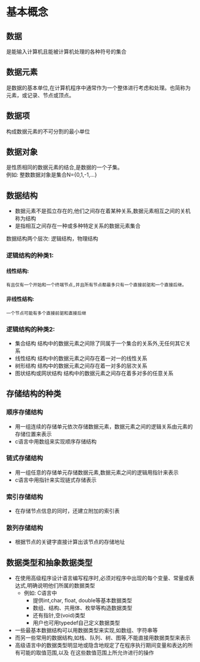 # 基本概念
## 数据
是能输入计算机且能被计算机处理的各种符号的集合

## 数据元素
是数据的基本单位,在计算机程序中通常作为一个整体进行考虑和处理。也简称为元素，或记录、节点或顶点。

## 数据项
构成数据元素的不可分割的最小单位

## 数据对象
是性质相同的数据元素的结合,是数据的一个子集。  
例如: 整数数据对象是集合N={0,1,-1,...}

## 数据结构
* 数据元素不是孤立存在的,他们之间存在着某种关系,数据元素相互之间的关机称为结构
* 是指相互之间存在一种或多种特定关系的数据元素集合

数据结构两个层次: 逻辑结构，物理结构

### 逻辑结构的种类1:
#### 线性结构:  
    有且仅有一个开始和一个终端节点,并且所有节点都最多只有一个直接前驱和一个直接后继。
    
#### 非线性结构:  
    一个节点可能有多个直接前驱和直接后继

### 逻辑结构的种类2:
* 集合结构
结构中的数据元素之间除了同属于一个集合的关系外,无任何其它关系
* 线性结构
结构中的数据元素之间存在着一对一的线性关系
* 树形结构
结构中的数据元素之间存在着一对多的层次关系
* 图状结构或网状结构
结构中的数据元素之间存在着多对多的任意关系

## 存储结构的种类
### 顺序存储结构
* 用一组连续的存储单元依次存储数据元素，数据元素之间的逻辑关系由元素的存储位置来表示
* c语言中用数组来实现顺序存储结构
### 链式存储结构
* 用一组任意的存储单元存储数据元素,数据元素之间的逻辑用指针来表示
* c语言中用指针来实现链式存储表示
### 索引存储结构
* 在存储节点信息的同时，还建立附加的索引表
### 散列存储结构
* 根据节点的关键字直接计算出该节点的存储地址

## 数据类型和抽象数据类型
* 在使用高级程序设计语言编写程序时,必须对程序中出现的每个变量、常量或表达式,明确说明他们所属的数据类型
  * 例如: C语言中
      * 提供int,char, float, double等基本数据类型
      * 数组、结构、共用体、枚举等构造数据类型
      * 还有指针,空(void)类型
      * 用户也可用typedef自己定义数据类型
* 一些最基本数据结构可以用数据类型来实现,如数组、字符串等
* 而另一些常用的数据结构,如栈、队列、树、图等,不能直接用数据类型来表示
* 高级语言中的数据类型明显地或隐含地规定了在程序执行期间变量和表达的所有可能的取值范围,以及
在这些数值范围上所允许进行的操作
